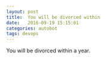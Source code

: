 ```yaml
---
layout: post
title:  You will be divorced within
date:   2016-09-19 15:15:01
categories: autobot
tags: devops
---
```


You will be divorced within a year.
